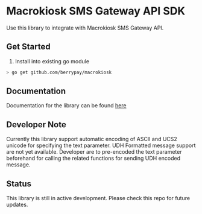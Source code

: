 # Macrokiosk SMS Gateway API SDK

Use this library to integrate with Macrokiosk SMS Gateway API.

## Get Started

1. Install into existing go module

```bash
> go get github.com/berrypay/macrokiosk
```

## Documentation

Documentation for the library can be found [here](https://pkg.go.dev/github.com/berrypay/macrokiosk#section-documentation)

## Developer Note

Currently this library support automatic encoding of ASCII and UCS2 unicode for specifying the text parameter.
UDH Formatted message support are not yet available. Developer are to pre-encoded the text parameter beforehand for calling the related functions for sending UDH encoded message.

## Status

This library is still in active development. Please check this repo for future updates.
